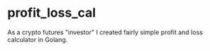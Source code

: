 # profit_loss_cal
As a crypto futures "investor" I created fairly simple profit and loss calculator in Golang.
